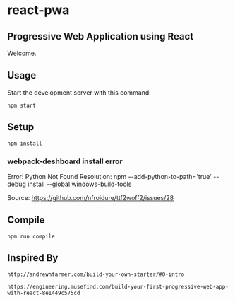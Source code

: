 # react-pwa
Progressive Web Application using React
---

Welcome.


Usage
---

Start the development server with this command:

```
npm start
```

Setup
---

```
npm install
```
### webpack-deshboard install error ###
Error:
Python Not Found
Resolution:
npm --add-python-to-path='true' --debug install --global windows-build-tools

Source:
https://github.com/nfroidure/ttf2woff2/issues/28

Compile
---

```
npm run compile
```

Inspired By
---
```
http://andrewhfarmer.com/build-your-own-starter/#0-intro

https://engineering.musefind.com/build-your-first-progressive-web-app-with-react-8e1449c575cd
```
